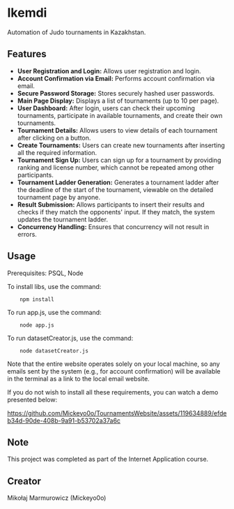 # Ikemdi

Automation of Judo tournaments in Kazakhstan.

## Features

* <b>User Registration and Login:</b> Allows user registration and login.
* <b>Account Confirmation via Email:</b> Performs account confirmation via email.
* <b>Secure Password Storage:</b> Stores securely hashed user passwords.
* <b>Main Page Display:</b> Displays a list of tournaments (up to 10 per page).
* <b>User Dashboard:</b> After login, users can check their upcoming tournaments, participate in available tournaments, and create their own tournaments.
* <b>Tournament Details:</b> Allows users to view details of each tournament after clicking on a button.
* <b>Create Tournaments:</b> Users can create new tournaments after inserting all the required information.
* <b>Tournament Sign Up:</b> Users can sign up for a tournament by providing ranking and license number, which cannot be repeated among other participants.
* <b>Tournament Ladder Generation:</b> Generates a tournament ladder after the deadline of the start of the tournament, viewable on the detailed tournament page by anyone.
* <b>Result Submission:</b> Allows participants to insert their results and checks if they match the opponents' input. If they match, the system updates the tournament ladder.
* <b>Concurrency Handling:</b> Ensures that concurrency will not result in errors.

## Usage

Prerequisites: PSQL, Node

To install libs, use the command:

        npm install

To run app.js, use the command:

        node app.js

To run datasetCreator.js, use the command:

        node datasetCreator.js

Note that the entire website operates solely on your local machine, so any emails sent by the system (e.g., for account confirmation) will be available in the terminal as a link to the local email website.

If you do not wish to install all these requirements, you can watch a demo presented below:

https://github.com/Mickeyo0o/TournamentsWebsite/assets/119634889/efdeb34d-90de-408b-9a91-b53702a37a6c


## Note

This project was completed as part of the Internet Application course.

## Creator

Mikołaj Marmurowicz (Mickeyo0o)
